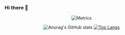 ### Hi there 👋

<div align="center"> 

  ![Metrics](https://metrics.lecoq.io/partner0487?template=classic&base=header%2C%20activity%2C%20community%2C%20repositories%2C%20metadata&base.indepth=false&base.hireable=false&base.skip=false&config.timezone=Asia%2FTaipei)

  ![Anurag's GitHub stats](https://github-readme-stats.vercel.app/api?username=anuraghazra&show_icons=true&theme=radical)
  [![Top Langs](https://github-readme-stats.vercel.app/api/top-langs/?username=anuraghazra&layout=compact)](https://github.com/anuraghazra/github-readme-stats)


</div>
